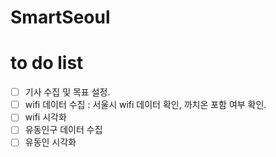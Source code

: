 # SmartSeoul





# to do list

 - [ ] 기사 수집 및 목표 설정.
 - [ ] wifi 데이터 수집 : 서울시 wifi 데이터 확인, 까치온 포함 여부 확인.
 - [ ] wifi 시각화
 - [ ] 유동인구 데이터 수집
 - [ ] 유동인 시각화
